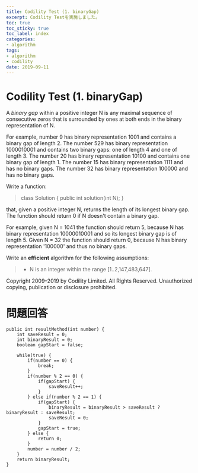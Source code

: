 ```yaml
---
title: Codility Test (1. binaryGap)
excerpt: Codility Testを実施しました。
toc: true
toc_sticky: true
toc_label: index
categories:
- algorithm
tags:
- algorithm
- codility
date: 2019-09-11
---
```


# Codility Test (1. binaryGap)

A  _binary gap_  within a positive integer N is any maximal sequence of consecutive zeros that is surrounded by ones at both ends in the binary representation of N.

For example, number 9 has binary representation  1001  and contains a binary gap of length 2. The number 529 has binary representation  1000010001  and contains two binary gaps: one of length 4 and one of length 3. The number 20 has binary representation  10100  and contains one binary gap of length 1. The number 15 has binary representation  1111  and has no binary gaps. The number 32 has binary representation  100000  and has no binary gaps.

Write a function:

> class Solution { public int solution(int N); }

that, given a positive integer N, returns the length of its longest binary gap. The function should return 0 if N doesn't contain a binary gap.

For example, given N = 1041 the function should return 5, because N has binary representation  10000010001  and so its longest binary gap is of length 5. Given N = 32 the function should return 0, because N has binary representation '100000' and thus no binary gaps.

Write an  ****efficient****  algorithm for the following assumptions:

> -   N is an integer within the range [1..2,147,483,647].

Copyright 2009–2019 by Codility Limited. All Rights Reserved. Unauthorized copying, publication or disclosure prohibited.

# 問題回答
````
public int resultMethod(int number) {
	int saveResult = 0;
	int binaryResult = 0;
	boolean gapStart = false;
	
	while(true) {
		if(number == 0) {
			break;
		}
		if(number % 2 == 0) {
			if(gapStart) {
				saveResult++;
			}
		} else if(number % 2 == 1) {
			if(gapStart) {
				binaryResult = binaryResult > saveResult ? binaryResult : saveResult;
				saveResult = 0;
			}
			gapStart = true;
		} else {
			return 0;
		}
		number = number / 2;
	}
	return binaryResult;
}
````
